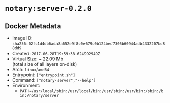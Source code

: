 # `notary:server-0.2.0`

## Docker Metadata

- Image ID: `sha256:02fc1d4db6ada8a652e9f8c0e679c0b124bec7305b60944adb4332207bd88dd9`
- Created: `2017-06-28T19:59:38.624992949Z`
- Virtual Size: ~ 22.09 Mb  
  (total size of all layers on-disk)
- Arch: `linux`/`amd64`
- Entrypoint: `["entrypoint.sh"]`
- Command: `["notary-server","--help"]`
- Environment:
  - `PATH=/usr/local/sbin:/usr/local/bin:/usr/sbin:/usr/bin:/sbin:/bin:/notary/server`
